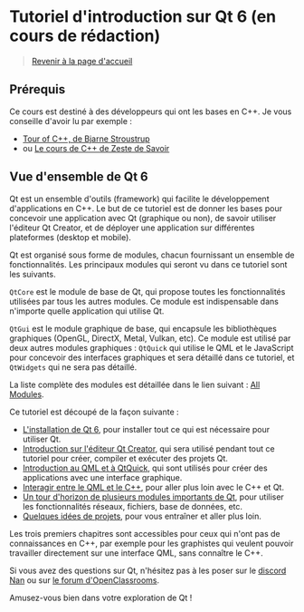 
# Tutoriel d'introduction sur Qt 6 (en cours de rédaction)

> [Revenir à la page d'accueil](../README.md)

## Prérequis

Ce cours est destiné à des développeurs qui ont les bases en C++. Je vous conseille d'avoir lu par exemple :
- [Tour of C++, de Bjarne Stroustrup](https://www.amazon.fr/Tour-C-Bjarne-Stroustrup/dp/0134997832)
- ou [Le cours de C++ de Zeste de Savoir](https://zestedesavoir.com/tutoriels/822/la-programmation-en-c-moderne/)

## Vue d'ensemble de Qt 6

Qt est un ensemble d'outils (framework) qui facilite le développement d'applications en C++. Le but de ce tutoriel est
de donner les bases pour concevoir une application avec Qt (graphique ou non), de savoir utiliser l'éditeur Qt Creator,
et de déployer une application sur différentes plateformes (desktop et mobile).

Qt est organisé sous forme de modules, chacun fournissant un ensemble de fonctionnalités. Les principaux modules qui
seront vu dans ce tutoriel sont les suivants.

`QtCore` est le module de base de Qt, qui propose toutes les fonctionnalités utilisées par tous les autres modules. 
Ce module est indispensable dans n'importe quelle application qui utilise Qt.

`QtGui` est le module graphique de base, qui encapsule les bibliothèques graphiques (OpenGL, DirectX, Metal, Vulkan, etc). Ce
module est utilisé par deux autres modules graphiques : `QtQuick` qui utilise le QML et le JavaScript pour concevoir des interfaces
graphiques et sera détaillé dans ce tutoriel, et `QtWidgets` qui ne sera pas détaillé.

La liste complète des modules est détaillée dans le lien suivant : [All Modules](https://doc.qt.io/qt-6/qtmodules.html).

Ce tutoriel est découpé de la façon suivante :

- [L'installation de Qt 6](installation/README.md), pour installer tout ce qui est nécessaire pour utiliser Qt.
- [Introduction sur l'éditeur Qt Creator](qtcreator/README.md), qui sera utilisé pendant tout ce tutoriel pour créer, compiler et exécuter des projets Qt.
- [Introduction au QML et à QtQuick](qml/README.md), qui sont utilisés pour créer des applications avec une interface graphique.
- [Interagir entre le QML et le C++](cpp/README.md), pour aller plus loin avec le C++ et Qt.
- [Un tour d'horizon de plusieurs modules importants de Qt](modules/README.md), pour utiliser les fonctionnalités réseaux, fichiers, base de données, etc.
- [Quelques idées de projets](projets/README.md), pour vous entraîner et aller plus loin.

Les trois premiers chapitres sont accessibles pour ceux qui n'ont pas de connaissances en C++, par exemple pour les graphistes
qui veulent pouvoir travailler directement sur une interface QML, sans connaître le C++.

Si vous avez des questions sur Qt, n'hésitez pas à les poser sur le [discord Nan](https://discordapp.com/invite/zcWp9sC) ou sur
[le forum d'OpenClassrooms](https://openclassrooms.com/forum/categorie/langage-c-1).

Amusez-vous bien dans votre exploration de Qt !
